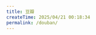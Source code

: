 ```yaml
---
title: 豆瓣
createTime: 2025/04/21 00:18:34
permalink: /douban/
---
```


<div id="douban"></div> <link   rel="stylesheet"   href="https://cdn.jsdelivr.net/npm/idouban/dist/index.css" /> <script   src="https://cdn.jsdelivr.net/npm/idouban/dist/index.js"   onload="idouban.init({     selector:'#douban',     lang: 'zh',     douban_id: '263165274',     type: 'book',     quote: '我的书单',     actions: ['do','wish','collect'],     page_size: 5,     max_line: 3   })" ></script>
